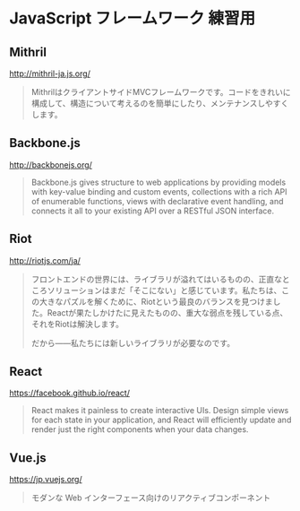 # JavaScript フレームワーク 練習用

## Mithril
http://mithril-ja.js.org/

> MithrilはクライアントサイドMVCフレームワークです。コードをきれいに構成して、構造について考えるのを簡単にしたり、メンテナンスしやすくします。

## Backbone.js
http://backbonejs.org/

> Backbone.js gives structure to web applications by providing models with key-value binding and custom events, collections with a rich API of enumerable functions, views with declarative event handling, and connects it all to your existing API over a RESTful JSON interface.

## Riot
http://riotjs.com/ja/

> フロントエンドの世界には、ライブラリが溢れてはいるものの、正直なところソリューションはまだ「そこにない」と感じています。私たちは、この大きなパズルを解くために、Riotという最良のバランスを見つけました。Reactが果たしかけたに見えたものの、重大な弱点を残している点、それをRiotは解決します。
>
> だから——私たちには新しいライブラリが必要なのです。

## React
https://facebook.github.io/react/

> React makes it painless to create interactive UIs. Design simple views for each state in your application, and React will efficiently update and render just the right components when your data changes.

## Vue.js
https://jp.vuejs.org/

> モダンな Web インターフェース向けのリアクティブコンポーネント
